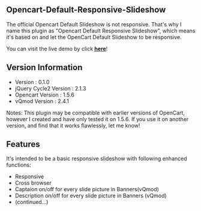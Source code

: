 <h2>Opencart-Default-Responsive-Slideshow</h2>


The official Opencart Default Slideshow is not responsive. That's why I name this plugin as "Opencart Default Responsive Slideshow", which means it's based on and let the OpenCart Default Slideshow to be responsive.

You can visit the live demo by click <a target="_blank" href="http://demo.ebizdesigner.com/oc14/" style="text-style: bold"><strong>here</strong></a>!

<h2>Version Information</h2>
<ul>
<li>Version : 0.1.0</li>
<li>jQuery Cycle2 Version : 2.1.3</li>
<li>Opencart Version : 1.5.6</li>
<li>vQmod Version : 2.4.1</li>
</ul>

Notes: This plugin may be compatible with earlier versions of OpenCart, however I created and have only tested it on 1.5.6. If you use it on another version, and find that it works flawlessly, let me know!

<h2>Features</h2>
It's intended to be a basic responsive slideshow with following enhanced functions:
<ul>
<li>Responsive</li>
<li>Cross browser</li>
<li>Captaion on/off for every slide picture in Banners(vQmod)</li>
<li>Description on/off for every slide picture in Banners (vQmod)</li>
<li>(continued...)</li>
</ul>
